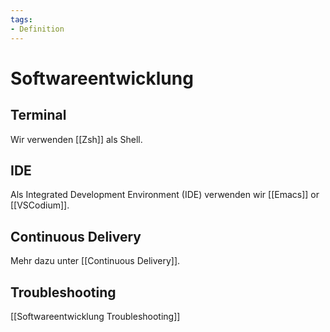 ```yaml
---
tags:
- Definition
---
```

# Softwareentwicklung

## Terminal

Wir verwenden [[Zsh]] als Shell. 

## IDE

Als Integrated Development Environment (IDE) verwenden wir [[Emacs]] or [[VSCodium]].

## Continuous Delivery

Mehr dazu unter [[Continuous Delivery]].

## Troubleshooting

[[Softwareentwicklung Troubleshooting]]